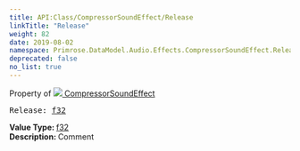 ```yaml
---
title: API:Class/CompressorSoundEffect/Release
linkTitle: "Release"
weight: 82
date: 2019-08-02
namespace: Primrose.DataModel.Audio.Effects.CompressorSoundEffect.Release
deprecated: false
no_list: true
---
```

Property of <a href="/docs/api-reference/Class/CompressorSoundEffect"><img src="/icons/silk/soundwave.png"/>&nbsp;CompressorSoundEffect</a>
<pre class="method-declaration">
Release: <a class="type" href="/docs/api-reference/System/Primitives#single">f32</a></pre>
<b>Value Type: </b>
<a class="type" href="/docs/api-reference/System/Primitives#single">f32</a>
<br/>
<b>Description: </b>
Comment


